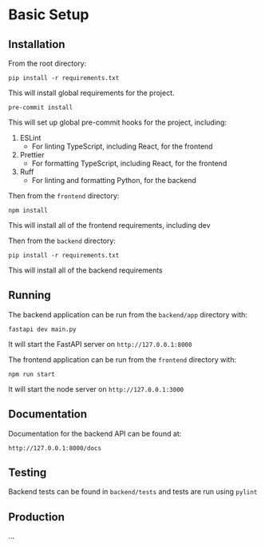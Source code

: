 # Basic Setup

## Installation

From the root directory:

`pip install -r requirements.txt`

This will install global requirements for the project.

`pre-commit install`

This will set up global pre-commit hooks for the project, including:

1. ESLint
    + For linting TypeScript, including React, for the frontend
2. Prettier
    + For formatting TypeScript, including React, for the frontend
3. Ruff
    + For linting and formatting Python, for the backend

Then from the `frontend` directory:

`npm install`

This will install all of the frontend requirements, including dev

Then from the `backend` directory:

`pip install -r requirements.txt`

This will install all of the backend requirements

## Running

The backend application can be run from the `backend/app` directory with:

`fastapi dev main.py`

It will start the FastAPI server on `http://127.0.0.1:8000`

The frontend application can be run from the `frontend` directory with:

`npm run start`

It will start the node server on `http://127.0.0.1:3000`

## Documentation

Documentation for the backend API can be found at:

`http://127.0.0.1:8000/docs`

## Testing

Backend tests can be found in `backend/tests` and tests are run using `pylint`

## Production

...